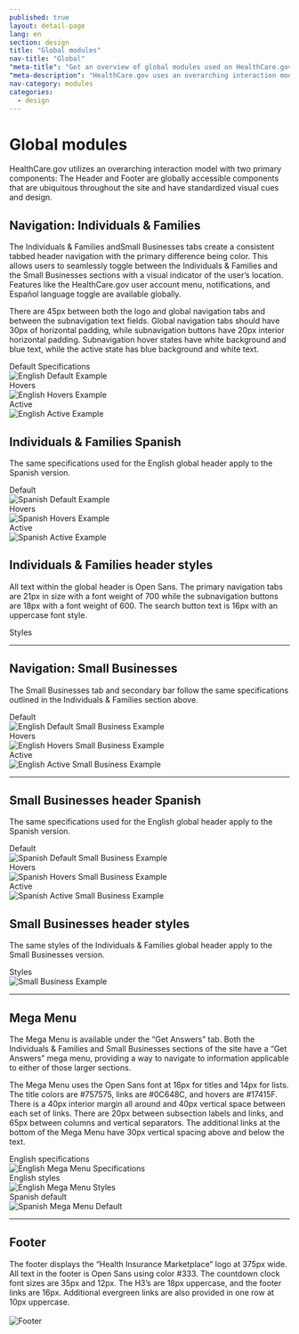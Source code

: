 ```yaml
---
published: true
layout: detail-page
lang: en
section: design
title: "Global modules"
nav-title: "Global"
"meta-title": "Get an overview of global modules used on HealthCare.gov"
"meta-description": "HealthCare.gov uses an overarching interaction model with two primary components: The Header and Footer are globally accessible components that are ubiquitous throughout the site and have standardized visual cues and design."
nav-category: modules
categories:
  - design
---
```


# Global modules

<div class="intro">
HealthCare.gov utilizes an overarching interaction model with two primary components: The Header and Footer are globally accessible components that are ubiquitous throughout the site and have standardized visual cues and design.
</div>

<div class="hr"></div>

## Navigation: Individuals &amp; Families

The Individuals & Families andSmall Businesses tabs create a consistent tabbed header navigation with the primary difference being color. This allows users to seamlessly toggle between the Individuals & Families and the Small Businesses sections with a visual indicator of the user’s location. Features like the HealthCare.gov user account menu, notifications, and Español language toggle are available globally.

<p>There are 45px between both the logo and global navigation tabs and between the subnavigation text fields. Global navigation tabs should have 30px of horizontal padding, while subnavigation buttons have 20px interior horizontal padding. Subnavigation hover states have white background and blue text, while the active state has blue background and white text.</p>

<div class="caption">Default Specifications</div>
<img class="full" src="{{site.baseurl}}/images/design/modules/global/1_Default.png" alt="English Default Example"/>

<div class="caption">Hovers</div>
<img class="full" src="{{site.baseurl}}/images/design/modules/global/2_Hovers.png" alt="English Hovers Example"/>

<div class="caption">Active</div>
<img class="full" src="{{site.baseurl}}/images/design/modules/global/3_Active.png" alt="English Active Example"/>

## Individuals &amp; Families Spanish
The same specifications used for the English global header apply to the Spanish version.

<div class="caption">Default</div>
<img class="full" src="{{site.baseurl}}/images/design/modules/global/4_SpanishDefault.png" alt="Spanish Default Example"/>

<div class="caption">Hovers</div>
<img class="full" src="{{site.baseurl}}/images/design/modules/global/5_SpanishHovers.png" alt="Spanish Hovers Example"/>

<div class="caption">Active</div>
<img class="full" src="{{site.baseurl}}/images/design/modules/global/6_SpanishActive.png" alt="Spanish Active Example"/>

## Individuals &amp; Families header styles
All text within the global header is Open Sans. The primary navigation tabs are 21px in size with a font weight of 700 while the subnavigation buttons are 18px with a font weight of 600. The search button text is 16px with an uppercase font style.

<div class="caption">Styles</div>
<img class="full" src="{{site.baseurl}}/images/design/modules/global/7_Styles.png" alt=""/>

<hr>

## Navigation: Small Businesses

The Small Businesses tab and secondary bar follow the same specifications outlined in the Individuals & Families section above.

<div class="caption">Default</div>
<img class="full" src="{{site.baseurl}}/images/design/modules/global/8_SBDefault.png" alt="English Default Small Business Example"/>

<div class="caption">Hovers</div>
<img class="full" src="{{site.baseurl}}/images/design/modules/global/9_SBHovers.png" alt="English Hovers Small Business Example"/>

<div class="caption">Active</div>
<img class="full" src="{{site.baseurl}}/images/design/modules/global/10_SBActive.png" alt="English Active Small Business Example"/>

<hr>

## Small Businesses header Spanish
The same specifications used for the English global header apply to the Spanish version.

<div class="caption">Default</div>
<img class="full" src="{{site.baseurl}}/images/design/modules/global/11_SpanishDefault.png" alt="Spanish Default Small Business Example"/>

<div class="caption">Hovers</div>
<img class="full" src="{{site.baseurl}}/images/design/modules/global/12_SpanishHovers.png" alt="Spanish Hovers Small Business Example"/>

<div class="caption">Active</div>
<img class="full" src="{{site.baseurl}}/images/design/modules/global/13_SpanishActive.png" alt="Spanish Active Small Business Example"/>

## Small Businesses header styles
The same styles of the Individuals & Families global header apply to the Small Businesses version.

<div class="caption">Styles</div>
<img class="full" src="{{site.baseurl}}/images/design/modules/global/14_SBHeader.png" alt="Small Business Example"/>

<hr>

## Mega Menu

The Mega Menu is available under the “Get Answers” tab. Both the Individuals & Families and Small Businesses sections of the site have a “Get Answers” mega menu, providing a way to navigate to information applicable to either of those larger sections. 

The Mega Menu uses the Open Sans font at 16px for titles and 14px for lists. The title colors are #757575, links are #0C648C, and hovers are #17415F. There is a 40px interior margin all around and 40px vertical space between each set of links. There are 20px between subsection labels and links, and 65px between columns and vertical separators. The additional links at the bottom of the Mega Menu have 30px vertical spacing above and below the text.
<div class="caption">English specifications</div>
<img class="full" src="{{site.baseurl}}/images/design/modules/global/15_MegaSpecs.png" alt="English Mega Menu Specifications"/>

<div class="caption">English styles</div>
<img class="full" src="{{site.baseurl}}/images/design/modules/global/16_MegaStyles.png" alt="English Mega Menu Styles"/>

<div class="caption">Spanish default</div>
<img class="full" src="{{site.baseurl}}/images/design/modules/global/17_SpanishDefault.png" alt="Spanish Mega Menu Default"/>

<hr>

## Footer
The footer displays the “Health Insurance Marketplace” logo at 375px wide. All text in the footer is Open Sans using color #333. The countdown clock font sizes are 35px and 12px. The H3’s are 18px uppercase, and the footer links are 16px. Additional evergreen links are also provided in one row at 10px uppercase.
<br /><br />
<img class="full" src="{{site.baseurl}}/images/design/modules/global/18_Footer.png" alt="Footer"/>
